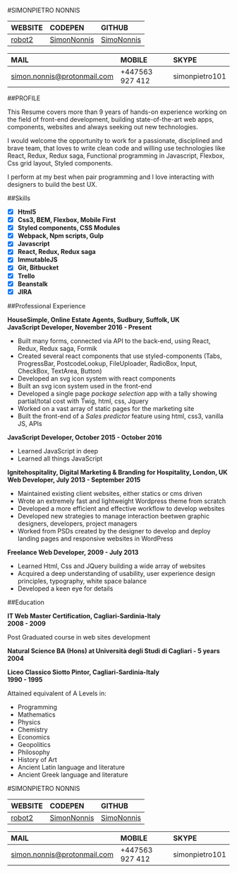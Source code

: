 #SIMONPIETRO NONNIS 

| WEBSITE             | CODEPEN        | GITHUB     |
|:------------------- |:-------------- |:-----------|
| [robot2](https://robot2.org/) | [SimonNonnis](http://codepen.io/SimonNonnis/)    | [SimoNonnis](https://github.com/SimoNonnis) |


| MAIL                 | MOBILE         | SKYPE          |
|:-------------------- |:-------------- |:-------------- |
| simon.nonnis@protonmail.com | +447563 927 412| simonpietro101 |

##PROFILE

This Resume covers more than 9 years of hands-on experience working on the field of front-end development, 
building state-of-the-art web apps, components, websites and always seeking out new technologies.

I would welcome the opportunity to work for a passionate, disciplined and brave team, that loves to write clean code and willing use technologies like React, Redux, Redux saga, Functional programming in Javascript, Flexbox, Css grid layout, Styled components.

I perform at my best when pair programming and I love interacting with designers to build the best UX.

##Skills

- [x] **Html5**
- [x] **Css3, BEM, Flexbox, Mobile First**
- [x] **Styled components, CSS Modules**
- [x] **Webpack, Npm scripts, Gulp**
- [x] **Javascript**
- [x] **React, Redux, Redux saga**
- [x] **ImmutableJS**
- [x] **Git, Bitbucket**
- [x] **Trello**
- [x] **Beanstalk**
- [x] **JIRA**
 
##Professional Experience

**HouseSimple, Online Estate Agents, Sudbury, Suffolk, UK**</br>
**JavaScript Developer, November 2016 - Present**
- Built many forms, connected via API to the back-end, using React, Redux, Redux saga, Formik
- Created several react components that use styled-components (Tabs, ProgressBar, PostcodeLookup, FileUploader, RadioBox, Input, CheckBox, TextArea, Button)
- Developed an svg icon system with react components
- Built an svg icon system used in the front-end
- Developed a single page *package selection* app with a tally showing partial/total cost with Twig, html, css, Jquery
- Worked on a vast array of static pages for the marketing site
- Built the front-end of a *Sales predictor* feature using html, css3, vanilla JS, APIs

**JavaScript Developer, October 2015 - October 2016**
- Learned JavaScript in deep
- Learned all things JavaScript

**Ignitehospitality, Digital Marketing & Branding for Hospitality, London, UK**</br>
**Web Developer, July 2013 - September 2015**
- Maintained existing client websites, either statics or cms driven
- Wrote an extremely fast and lightweight Wordpress theme from scratch
- Developed a more efficient and effective workflow to develop websites
- Developed new strategies to manage interaction beetwen graphic designers, developers, project managers
- Worked from PSDs created by the designer to develop and deploy landing pages and responsive websites in WordPress

**Freelance Web Developer, 2009 - July 2013**
- Learned Html, Css and JQuery building a wide array of websites
- Acquired a deep understanding of usability, user experience design principles, typography, white space balance
- Developed a keen eye for details

##Education

**IT Web Master Certification, Cagliari-Sardinia-Italy**</br>
**2008 - 2009**

Post Graduated course in web sites development

**Natural Science BA (Hons) at Università degli Studi di Cagliari - 5 years**
**2004**

**Liceo Classico Siotto Pintor, Cagliari-Sardinia-Italy**</br> 
**1990 - 1995**

Attained equivalent of A Levels in: 
- Programming 
- Mathematics
- Physics
- Chemistry
- Economics
- Geopolitics
- Philosophy 
- History of Art 
- Ancient Latin language and literature
- Ancient Greek language and literature


#SIMONPIETRO NONNIS 

| WEBSITE             | CODEPEN        | GITHUB     |
|:------------------- |:-------------- |:-----------|
| [robot2](https://robot2.org/) | [SimonNonnis](http://codepen.io/SimonNonnis/)    | [SimoNonnis](https://github.com/SimoNonnis) |


| MAIL                 | MOBILE         | SKYPE          |
|:-------------------- |:-------------- |:-------------- |
| simon.nonnis@protonmail.com | +447563 927 412| simonpietro101 |











